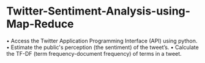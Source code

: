 # Twitter-Sentiment-Analysis-using-Map-Reduce
• Access the Twitter Application Programming Interface (API) using python. • Estimate the public's perception (the sentiment) of the tweet’s. • Calculate the TF-DF (term frequency-document frequency) of terms in a tweet.
